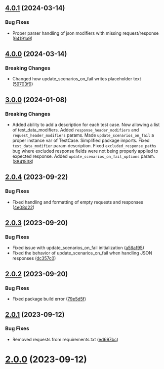 ## [4.0.1](https://github.com/alexschimpf/rest-api-tester/compare/v4.0.0...v4.0.1) (2024-03-14)


### Bug Fixes

* Proper parser handling of json modifiers with missing request/response ([64191a9](https://github.com/alexschimpf/rest-api-tester/commit/64191a950ac9bed6d424db61c3be58b193606b97))

## [4.0.0](https://github.com/alexschimpf/rest-api-tester/compare/v3.0.0...v4.0.0) (2024-03-14)


### Breaking Changes

* Changed how update_scenarios_on_fail writes placeholder text ([59703f9](https://github.com/alexschimpf/rest-api-tester/commit/59703f948a0a3ddd7fbdd037d5108e9f292d5ede))

## [3.0.0](https://github.com/alexschimpf/rest-api-tester/compare/v2.0.4...v3.0.0) (2024-01-08)


### Breaking Changes

* Added ability to add a description for each test case. Now allowing a list of test_data_modifiers. Added `response_header_modifiers` and `request_header_modifiers` params. Made `update_scenarios_on_fail` a proper instance var of TestCase. Simplified package imports. Fixed `test_data_modifier` param  description. Fixed `excluded_response_paths` bug where excluded response fields were not being properly applied to expected response. Added `update_scenarios_on_fail_options` param. ([8841538](https://github.com/alexschimpf/rest-api-tester/commit/88415387f9313dbe67854e8de921be2ede388dcf))

## [2.0.4](https://github.com/alexschimpf/rest-api-tester/compare/v2.0.3...v2.0.4) (2023-09-22)


### Bug Fixes

* Fixed handling and formatting of empty requests and responses ([4e08d22](https://github.com/alexschimpf/rest-api-tester/commit/4e08d229e4d853994cb0c5b2763ad1c6b78eedc5))

## [2.0.3](https://github.com/alexschimpf/rest-api-tester/compare/v2.0.2...v2.0.3) (2023-09-20)


### Bug Fixes

* Fixed issue with update_scenarios_on_fail initialization ([a56af95](https://github.com/alexschimpf/rest-api-tester/commit/a56af952e4310bf6ba689c4f005c8c3389668b0e))
* Fixed the behavior of update_scenarios_on_fail when handling JSON responses ([dc357c0](https://github.com/alexschimpf/rest-api-tester/commit/dc357c0b66d07b7a5aa7bff60304227782aeea75))

## [2.0.2](https://github.com/alexschimpf/rest-api-tester/compare/v2.0.1...v2.0.2) (2023-09-20)


### Bug Fixes

* Fixed package build error ([79e5d5f](https://github.com/alexschimpf/rest-api-tester/commit/79e5d5f4980afab60ae2745799621b16fb8bf65a))

## [2.0.1](https://github.com/alexschimpf/rest-api-tester/compare/v2.0.0...v2.0.1) (2023-09-12)


### Bug Fixes

* Removed requests from requirements.txt ([ed697bc](https://github.com/alexschimpf/rest-api-tester/commit/ed697bc17d352c359e6585872ba3dca98ba30d31))

# [2.0.0](https://github.com/alexschimpf/rest-api-tester/compare/v1.0.0...v2.0.0) (2023-09-12)
